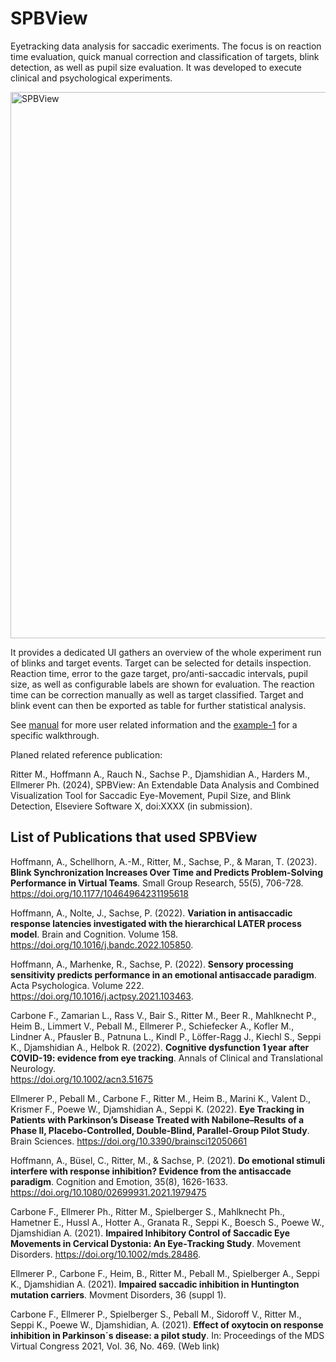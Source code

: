 # SPBView

Eyetracking data analysis for saccadic exeriments. The focus is on reaction time evaluation, quick manual correction and classification of targets, blink detection, as well as pupil size evaluation.
It was developed to execute clinical and psychological experiments. 

<img width="874" alt="SPBView" src="https://github.com/gileoo/SPBView/assets/17740998/e1d3dd0d-e5b6-47a3-9586-5dc1f9679847">

It provides a dedicated UI gathers an overview of the whole experiment run of blinks and target events. Target can be selected for details inspection. Reaction time, error to the gaze target, pro/anti-saccadic intervals, pupil size, as well as configurable labels are shown for evaluation. The reaction time can be correction manually as well as target classified. Target and blink event can then be exported as table for further statistical analysis.

See [manual](https://github.com/gileoo/SPBView/blob/master/doc/Manual.md) for more user related information and the [example-1](https://github.com/gileoo/SPBView/blob/master/doc/Examples.md) for a specific walkthrough.


Planed related reference publication:

Ritter M., Hoffmann A., Rauch N., Sachse P., Djamshidian A., Harders M., Ellmerer Ph. (2024), SPBView: An Extendable Data Analysis and Combined Visualization Tool for Saccadic Eye-Movement, Pupil Size, and Blink Detection, Elseviere Software X, doi:XXXX (in submission).

## List of Publications that used SPBView

Hoffmann, A., Schellhorn, A.-M., Ritter, M., Sachse, P., & Maran, T. (2023). __Blink Synchronization Increases Over Time and Predicts Problem-Solving Performance in Virtual Teams__. Small Group Research, 55(5), 706-728. 
https://doi.org/10.1177/10464964231195618

Hoffmann, A., Nolte, J., Sachse, P. (2022). __Variation in antisaccadic response latencies investigated with the hierarchical LATER process model__.
Brain and Cognition. Volume 158. 
https://doi.org/10.1016/j.bandc.2022.105850.

Hoffmann, A., Marhenke, R., Sachse, P. (2022). __Sensory processing sensitivity predicts performance in an emotional antisaccade paradigm__. Acta Psychologica. Volume 222. 
https://doi.org/10.1016/j.actpsy.2021.103463.

Carbone F., Zamarian L., Rass V., Bair S., Ritter M., Beer R., Mahlknecht P., Heim B., Limmert V., Peball M., Ellmerer P., Schiefecker A., Kofler M., Lindner A., Pfausler B., Patnuna L., Kindl P., Löffer-Ragg J., Kiechl S., Seppi K., Djamshidian A., Helbok R. (2022). __Cognitive dysfunction 1 year after COVID-19: evidence from eye tracking__. Annals of Clinical and Translational Neurology.  
https://doi.org/10.1002/acn3.51675

Ellmerer P., Peball M., Carbone F., Ritter M., Heim B., Marini K., Valent D., Krismer F., Poewe W., Djamshidian A., Seppi K. (2022). __Eye Tracking in Patients with Parkinson’s Disease Treated with Nabilone–Results of a Phase II, Placebo-Controlled, Double-Blind, Parallel-Group Pilot Study__. Brain Sciences.
https://doi.org/10.3390/brainsci12050661

Hoffmann, A., Büsel, C., Ritter, M., & Sachse, P. (2021). __Do emotional stimuli interfere with response inhibition? Evidence from the antisaccade paradigm__. Cognition and Emotion, 35(8), 1626-1633.
https://doi.org/10.1080/02699931.2021.1979475

Carbone F., Ellmerer Ph., Ritter M., Spielberger S., Mahlknecht Ph., Hametner E., Hussl A., Hotter A., Granata R., Seppi K., Boesch S., Poewe W., Djamshidian A. (2021). __Impaired Inhibitory Control of Saccadic Eye Movements in Cervical Dystonia: An Eye‐Tracking Study__. Movement Disorders. 
https://doi.org/10.1002/mds.28486.

Ellmerer P., Carbone F., Heim, B., Ritter M., Peball M., Spielberger A., Seppi K., Djamshidian A. (2021). __Impaired saccadic inhibition in Huntington mutation carriers__. Movment Disorders, 36 (suppl 1).

Carbone F., Ellmerer P., Spielberger S., Peball M., Sidoroff V., Ritter M., Seppi K., Poewe W., Djamshidian, A. (2021). __Effect of oxytocin on response inhibition in Parkinson´s disease: a pilot study__. In: Proceedings of the MDS Virtual Congress 2021, Vol. 36, No. 469. (Web link)
